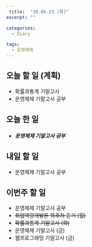 ```yaml
---
 title:  "20.06.23 (화)"
excerpt: ""

categories:
  - Diary

tags:
  - 운영체제
---
```


## 오늘 할 일 (계획)

- 확률과통계 기말고사
- 운영체제 기말고사 공부

## 오늘 한 일

- ##### 운영체제 기말고사 공부



## 내일 할 일

- 운영체제 기말고사 공부

## 이번주 할 일

- 운영체제 기말고사 공부
- ~~취업역량개발론 15주차 듣기 (월)~~
- ~~확률과통계 기말고사 (화)~~
- 운영체제 기말고사 (금)
- 웹프로그래밍 기말고사 (금)
